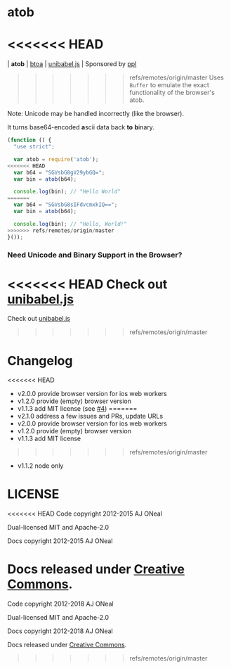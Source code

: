 atob
===

<<<<<<< HEAD
=======
| **atob**
| [btoa](https://git.coolaj86.com/coolaj86/btoa.js)
| [unibabel.js](https://git.coolaj86.com/coolaj86/unibabel.js)
| Sponsored by [ppl](https://ppl.family)

>>>>>>> refs/remotes/origin/master
Uses `Buffer` to emulate the exact functionality of the browser's atob.

Note: Unicode may be handled incorrectly (like the browser).

It turns base64-encoded <strong>a</strong>scii data back **to** <strong>b</strong>inary.

```javascript
(function () {
  "use strict";

  var atob = require('atob');
<<<<<<< HEAD
  var b64 = "SGVsbG8gV29ybGQ=";
  var bin = atob(b64);

  console.log(bin); // "Hello World"
=======
  var b64 = "SGVsbG8sIFdvcmxkIQ==";
  var bin = atob(b64);

  console.log(bin); // "Hello, World!"
>>>>>>> refs/remotes/origin/master
}());
```

### Need Unicode and Binary Support in the Browser?

<<<<<<< HEAD
Check out [unibabel.js](https://github.com/coolaj86/unibabel-js)
=======
Check out [unibabel.js](https://git.coolaj86.com/coolaj86/unibabel.js)
>>>>>>> refs/remotes/origin/master

Changelog
=======

<<<<<<< HEAD
  * v2.0.0 provide browser version for ios web workers
  * v1.2.0 provide (empty) browser version
  * v1.1.3 add MIT license (see [#4](https://github.com/node-browser-compat/atob/issues/4))
=======
  * v2.1.0 address a few issues and PRs, update URLs
  * v2.0.0 provide browser version for ios web workers
  * v1.2.0 provide (empty) browser version
  * v1.1.3 add MIT license
>>>>>>> refs/remotes/origin/master
  * v1.1.2 node only

LICENSE
=======

<<<<<<< HEAD
Code copyright 2012-2015 AJ ONeal

Dual-licensed MIT and Apache-2.0

Docs copyright 2012-2015 AJ ONeal

Docs released under [Creative Commons](https://github.com/node-browser-compat/atob/blob/master/LICENSE.DOCS).
=======
Code copyright 2012-2018 AJ ONeal

Dual-licensed MIT and Apache-2.0

Docs copyright 2012-2018 AJ ONeal

Docs released under [Creative Commons](https://git.coolaj86.com/coolaj86/atob.js/blob/master/LICENSE.DOCS).
>>>>>>> refs/remotes/origin/master
